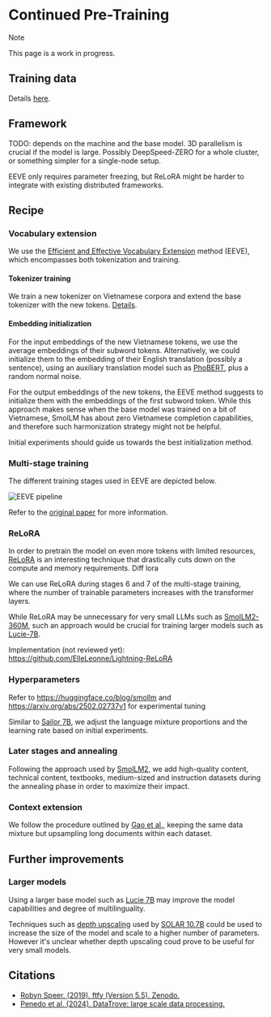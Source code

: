 # Continued Pre-Training

> [!NOTE]
>  This page is a work in progress.

## Training data

Details [here](./dataset/README.md).

## Framework

TODO: depends on the machine and the base model. 3D parallelism is crucial if the model is large. Possibly DeepSpeed-ZERO for a whole cluster, or something simpler for a single-node setup.

EEVE only requires parameter freezing, but ReLoRA might be harder to integrate with existing distributed frameworks.

## Recipe

### Vocabulary extension

We use the [Efficient and Effective Vocabulary Extension](https://arxiv.org/abs/2402.14714v1) method (EEVE), which encompasses both tokenization and training.

#### Tokenizer training

We train a new tokenizer on Vietnamese corpora and extend the base tokenizer with the new tokens. [Details](../tokenization/README.md).

#### Embedding initialization

For the input embeddings of the new Vietnamese tokens, we use the average embeddings of their subword tokens. Alternatively, we could initialize them to the embedding of their English translation (possibly a sentence), using an auxiliary translation model such as [PhoBERT](https://huggingface.co/vinai/phobert-base), plus a random normal noise.

For the output embeddings of the new tokens, the EEVE method suggests to initialize them with the embeddings of the first subword token. While this approach makes sense when the base model was trained on a bit of Vietnamese, SmolLM has about zero Vietnamese completion capabilities, and therefore such harmonization strategy might not be helpful.

Initial experiments should guide us towards the best initialization method.

### Multi-stage training

The different training stages used in EEVE are depicted below.

![EEVE pipeline](https://huggingface.co/yanolja/EEVE-Korean-10.8B-v1.0/resolve/main/EEVE_figure.png)

Refer to the [original paper](https://arxiv.org/abs/2402.14714v1) for more information.

### ReLoRA

In order to pretrain the model on even more tokens with limited resources, [ReLoRA](https://arxiv.org/abs/2307.05695) is an interesting technique that drastically cuts down on the compute and memory requirements.
Diff lora

We can use ReLoRA during stages 6 and 7 of the multi-stage training, where the number of trainable parameters increases with the transformer layers.

While ReLoRA may be unnecessary for very small LLMs such as [SmolLM2-360M](https://huggingface.co/HuggingFaceTB/SmolLM2-360M), such an approach would be crucial for training larger models such as [Lucie-7B](https://huggingface.co/OpenLLM-France/Lucie-7B-Instruct-v1.1).

Implementation (not reviewed yet):
https://github.com/ElleLeonne/Lightning-ReLoRA

### Hyperparameters

Refer to https://huggingface.co/blog/smollm and https://arxiv.org/abs/2502.02737v1 for experimental tuning

Similar to [Sailor 7B](https://arxiv.org/abs/2404.03608), we adjust the language mixture proportions and the learning rate based on initial experiments.

### Later stages and annealing

Following the approach used by [SmolLM2](https://arxiv.org/abs/2502.02737v1), we add high-quality content, technical content, textbooks, medium-sized and instruction datasets during the annealing phase in order to maximize their impact.

### Context extension

We follow the procedure outlined by [Gao et al.](https://arxiv.org/abs/2410.02660), keeping the same data mixture but upsampling long documents within each dataset.

## Further improvements

### Larger models

Using a larger base model such as [Lucie 7B](https://huggingface.co/OpenLLM-France/Lucie-7B-Instruct-v1.1) may improve the model capabilities and degree of multilinguality.

Techniques such as [depth upscaling](https://planetbanatt.net/articles/modelmerging.html#orgf613f37) used by [SOLAR 10.7B](https://arxiv.org/abs/2312.15166) could be used to increase the size of the model and scale to a higher number of parameters. However it's unclear whether depth upscaling coud prove to be useful for very small models.

## Citations

- [Robyn Speer. (2019). ftfy (Version 5.5). Zenodo.](http://doi.org/10.5281/zenodo.2591652)
- [Penedo et al. (2024). DataTrove: large scale data processing.](https://github.com/huggingface/datatrove)
